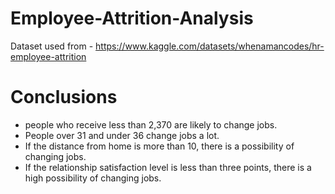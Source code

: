 # Employee-Attrition-Analysis

Dataset used from - https://www.kaggle.com/datasets/whenamancodes/hr-employee-attrition

# Conclusions
- people who receive less than 2,370 are likely to change jobs.
- People over 31 and under 36 change jobs a lot.
- If the distance from home is more than 10, there is a possibility of changing jobs.
- If the relationship satisfaction level is less than three points, there is a high possibility of changing jobs.

